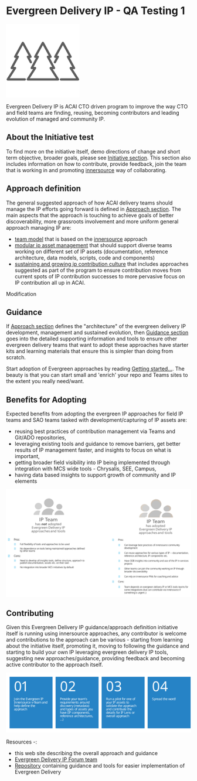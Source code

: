# Evergreen Delivery IP - QA Testing 1

![Evergreen Delivery IP Logo](media/evergreen-delivery-ip-logo-small.png)

Evergreen Delivery IP is ACAI CTO driven program to improve the way  CTO and field teams are finding, reusing, becoming contributors and leading evolution of managed and community IP.

## About the Initiative test

To find more on the initiative itself, demo directions of change and short term objective, broader goals, please see [Initiative section](initiative/index.md). This section also includes information on how to contribute, provide feedback, join the team that is working in and promoting [innersource](https://innersourcecommons.org/learn/learning-path/) way of collaborating.

## Approach definition

The general suggested approach of how ACAI delivery teams should manage the IP efforts going forward is defined in [Approach section](approach/index.md). The main aspects that the approach is touching to achieve goals of better discoverability, more grassroots involvement and more uniform general approach managing IP are:

- [team model](approach/team-model.md) that is based on the [innersource](resources/innersource.md) approach
- [modular ip asset management](approach/diverse-delivery-ip.md) that should support diverse teams working on different set of IP assets (documentation, reference architecture, data models, scripts, code and components)
- [sustaining and growing ip contribution culture](approach/contribution-culture/contribution-culture.md) that includes approaches suggested as part of the program to ensure contribution moves from current spots of IP contribution successes to more pervasive focus on IP contribution all up in ACAI.

Modification

## Guidance

If [Approach section](approach/index.md) defines the "architecture" of the evergreen delivery IP development, management and sustained evolution, then [Guidance section](guidance/index.md) goes into the detailed supporting information and tools to ensure other evergreen delivery teams that want to adopt these approaches have starter kits and learning materials that ensure this is simpler than doing from scratch.

Start adoption of Evergreen approaches by reading [Getting started...](guidance/index.md). The beauty is that you can start small and 'enrich' your repo and Teams sites to the extent you really need/want.

## Benefits for Adopting

Expected benefits from adopting the evergreen IP approaches for field IP teams and SAO teams tasked with development/capturing of IP assets are:

- reusing best practices of contribution management via Teams and Git/ADO repositories,
- leveraging existing tools and guidance to remove barriers, get better results of IP management faster, and insights to focus on what is important,
- getting broader field visibility into IP being implemented through integration with MCS wide tools - Chrysalis, SEE, Campus,
- having data based insights to support growth of community and IP elements

![Evergreen Delivery Team Benefits](media/egip-team-benefits.svg)

## Contributing

Given this Evergreen Delivery IP guidance/approach definition initiative itself is running using innersource approaches, any contributor is welcome and contributions to the approach can be various - starting from learning about the initiative itself, promoting it, moving to following the guidance and starting to build your own IP leveraging evergreen delivery IP tools, suggesting new approaches/guidance, providing feedback and becoming active contributor to the approach itself.

![Evergreen Delivery Contribution Options](media/egip-contributing.svg)

Resources -:

- this web site describing the overall approach and guidance
- [Evergreen Delivery IP Forum team](https://teams.microsoft.com/l/team/19%3a3d51464fa01345f6a79290ac257ead8c%40thread.tacv2/conversations?groupId=ef3294c6-f026-47a2-842e-1881f6f09272&tenantId=72f988bf-86f1-41af-91ab-2d7cd011db47)
- [Repository](https://dev.azure.com/evergreen-delivery-ip/docs) containing guidance and tools for easier implementation of Evergreen Delivery
